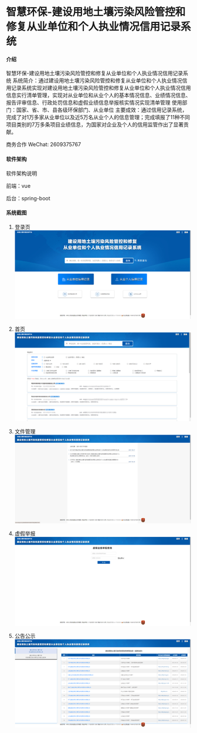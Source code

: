 # 智慧环保-建设用地土壤污染风险管控和修复从业单位和个人执业情况信用记录系统

#### 介绍
智慧环保-建设用地土壤污染风险管控和修复从业单位和个人执业情况信用记录系统
系统简介：通过建设用地土壤污染风险管控和修复从业单位和个人执业情况信用记录系统实现对建设用地土壤污染风险管控和修复从业单位和个人执业情况信用信息实行清单管理，实现对从业单位和从业个人的基本情况信息、业绩情况信息、报告评审信息、行政处罚信息和虚假业绩信息举报核实情况实现清单管理
使用部门：国家、省、市、县各级环保部门、从业单位
主要成效：通过信用记录系统，完成了对1万多家从业单位以及近5万名从业个人的信息管理；完成填报了11种不同项目类别的7万多条项目业绩信息，为国家对企业及个人的信用监管作出了显著贡献。





商务合作 WeChat: 2609375767
#### 软件架构
软件架构说明

前端：vue

后台：spring-boot





#### 系统截图
1. 登录页
![img.png](imgs/img.png)
   
2. 首页
![img_1.png](imgs/img_1.png)

3. 文件管理
![img_2.png](imgs/img_2.png)

4. 虚假举报
![img_3.png](imgs/img_3.png)

5. 公告公示
![img_4.png](imgs/img_4.png)




